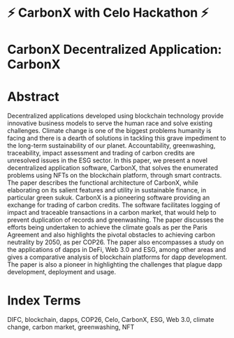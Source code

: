 # ⚡ CarbonX with Celo Hackathon ⚡                                                                                                                                                                                                        
# CarbonX Decentralized Application: CarbonX  

  # Abstract 
Decentralized applications developed using blockchain technology provide innovative business models to serve the human race 
and solve existing challenges. Climate change is one of the biggest problems humanity is facing and there is a dearth of solutions in 
tackling  this  grave  impediment to the long-term sustainability  of our  planet. Accountability,  greenwashing, traceability, impact 
assessment and trading of carbon credits are unresolved issues in the  ESG sector. In this paper, we present a novel decentralized 
application  software, CarbonX,  that  solves the  enumerated  problems using  NFTs  on the  blockchain  platform, through  smart 
contracts.  The  paper describes the  functional  architecture  of CarbonX,  while  elaborating  on its  salient  features  and utility  in 
sustainable  finance,  in  particular  green  sukuk.  CarbonX  is  a  pioneering  software  providing  an  exchange  for  trading  of  carbon 
credits.  The software facilitates logging  of  impact and  traceable  transactions  in  a carbon  market,  that  would help  to  prevent 
duplication of records and greenwashing. The paper discusses the efforts being undertaken to achieve the climate goals as per the 
Paris Agreement and  also highlights the pivotal  obstacles to  achieving carbon  neutrality by  2050, as per  COP26. The  paper also 
encompasses a study on the applications of dapps in DeFi, Web 3.0 and ESG, among other areas and gives  a comparative analysis 
of  blockchain  platforms  for  dapp  development.  The  paper  is  also  a  pioneer  in  highlighting  the  challenges  that  plague  dapp 
development, deployment and usage. 
# Index Terms 
DIFC, blockchain, dapps, COP26, Celo, CarbonX, ESG, Web 3.0, climate change, carbon market, greenwashing, NFT



